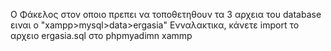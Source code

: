 
Ο Φάκελος στον οποιο πρεπει να τοποθετηθουν τα 3 αρχεια του database ειναι ο "xampp>mysql>data>ergasia"
Ενναλακτικα, κάνετε import το αρχειο ergasia.sql στο phpmyadimn xammp 
